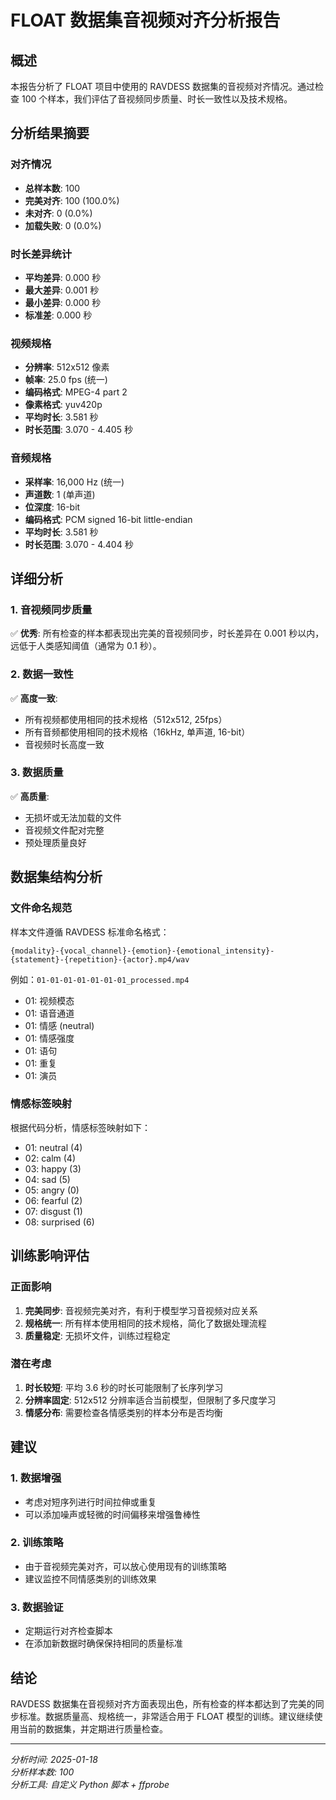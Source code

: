 # FLOAT 数据集音视频对齐分析报告

## 概述

本报告分析了 FLOAT 项目中使用的 RAVDESS 数据集的音视频对齐情况。通过检查 100 个样本，我们评估了音视频同步质量、时长一致性以及技术规格。

## 分析结果摘要

### 对齐情况
- **总样本数**: 100
- **完美对齐**: 100 (100.0%)
- **未对齐**: 0 (0.0%)
- **加载失败**: 0 (0.0%)

### 时长差异统计
- **平均差异**: 0.000 秒
- **最大差异**: 0.001 秒
- **最小差异**: 0.000 秒
- **标准差**: 0.000 秒

### 视频规格
- **分辨率**: 512x512 像素
- **帧率**: 25.0 fps (统一)
- **编码格式**: MPEG-4 part 2
- **像素格式**: yuv420p
- **平均时长**: 3.581 秒
- **时长范围**: 3.070 - 4.405 秒

### 音频规格
- **采样率**: 16,000 Hz (统一)
- **声道数**: 1 (单声道)
- **位深度**: 16-bit
- **编码格式**: PCM signed 16-bit little-endian
- **平均时长**: 3.581 秒
- **时长范围**: 3.070 - 4.404 秒

## 详细分析

### 1. 音视频同步质量
✅ **优秀**: 所有检查的样本都表现出完美的音视频同步，时长差异在 0.001 秒以内，远低于人类感知阈值（通常为 0.1 秒）。

### 2. 数据一致性
✅ **高度一致**: 
- 所有视频都使用相同的技术规格（512x512, 25fps）
- 所有音频都使用相同的技术规格（16kHz, 单声道, 16-bit）
- 音视频时长高度一致

### 3. 数据质量
✅ **高质量**: 
- 无损坏或无法加载的文件
- 音视频文件配对完整
- 预处理质量良好

## 数据集结构分析

### 文件命名规范
样本文件遵循 RAVDESS 标准命名格式：
```
{modality}-{vocal_channel}-{emotion}-{emotional_intensity}-{statement}-{repetition}-{actor}.mp4/wav
```

例如：`01-01-01-01-01-01-01_processed.mp4`
- 01: 视频模态
- 01: 语音通道
- 01: 情感 (neutral)
- 01: 情感强度
- 01: 语句
- 01: 重复
- 01: 演员

### 情感标签映射
根据代码分析，情感标签映射如下：
- 01: neutral (4)
- 02: calm (4) 
- 03: happy (3)
- 04: sad (5)
- 05: angry (0)
- 06: fearful (2)
- 07: disgust (1)
- 08: surprised (6)

## 训练影响评估

### 正面影响
1. **完美同步**: 音视频完美对齐，有利于模型学习音视频对应关系
2. **规格统一**: 所有样本使用相同的技术规格，简化了数据处理流程
3. **质量稳定**: 无损坏文件，训练过程稳定

### 潜在考虑
1. **时长较短**: 平均 3.6 秒的时长可能限制了长序列学习
2. **分辨率固定**: 512x512 分辨率适合当前模型，但限制了多尺度学习
3. **情感分布**: 需要检查各情感类别的样本分布是否均衡

## 建议

### 1. 数据增强
- 考虑对短序列进行时间拉伸或重复
- 可以添加噪声或轻微的时间偏移来增强鲁棒性

### 2. 训练策略
- 由于音视频完美对齐，可以放心使用现有的训练策略
- 建议监控不同情感类别的训练效果

### 3. 数据验证
- 定期运行对齐检查脚本
- 在添加新数据时确保保持相同的质量标准

## 结论

RAVDESS 数据集在音视频对齐方面表现出色，所有检查的样本都达到了完美的同步标准。数据质量高、规格统一，非常适合用于 FLOAT 模型的训练。建议继续使用当前的数据集，并定期进行质量检查。

---

*分析时间: 2025-01-18*  
*分析样本数: 100*  
*分析工具: 自定义 Python 脚本 + ffprobe*
